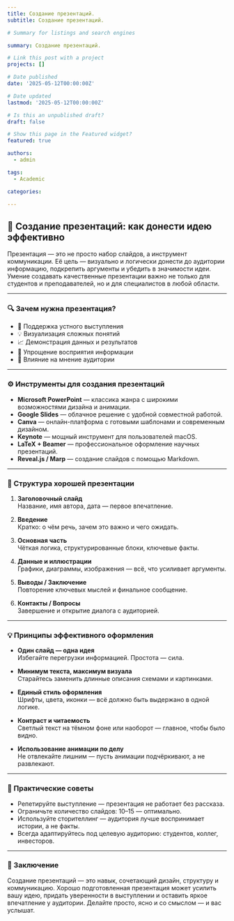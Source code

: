 ```yaml
---
title: Создание презентаций.
subtitle: Создание презентаций.

# Summary for listings and search engines

summary: Создание презентаций.

# Link this post with a project
projects: []

# Date published
date: '2025-05-12T00:00:00Z'

# Date updated
lastmod: '2025-05-12T00:00:00Z'

# Is this an unpublished draft?
draft: false

# Show this page in the Featured widget?
featured: true

authors:
  - admin

tags:
  - Academic

categories:
  
---
```


## 🎤 Создание презентаций: как донести идею эффективно

Презентация — это не просто набор слайдов, а инструмент коммуникации. Её цель — визуально и логически донести до аудитории информацию, подкрепить аргументы и убедить в значимости идеи. Умение создавать качественные презентации важно не только для студентов и преподавателей, но и для специалистов в любой области.

---

### 🔍 Зачем нужна презентация?

- 🎯 Поддержка устного выступления  
- 💡 Визуализация сложных понятий  
- 📈 Демонстрация данных и результатов  
- 🧠 Упрощение восприятия информации  
- 👥 Влияние на мнение аудитории  

---

### ⚙️ Инструменты для создания презентаций

- **Microsoft PowerPoint** — классика жанра с широкими возможностями дизайна и анимации.
- **Google Slides** — облачное решение с удобной совместной работой.
- **Canva** — онлайн-платформа с готовыми шаблонами и современным дизайном.
- **Keynote** — мощный инструмент для пользователей macOS.
- **LaTeX + Beamer** — профессиональное оформление научных презентаций.
- **Reveal.js / Marp** — создание слайдов с помощью Markdown.

---

### 🧱 Структура хорошей презентации

1. **Заголовочный слайд**  
   Название, имя автора, дата — первое впечатление.

2. **Введение**  
   Кратко: о чём речь, зачем это важно и чего ожидать.

3. **Основная часть**  
   Чёткая логика, структурированные блоки, ключевые факты.

4. **Данные и иллюстрации**  
   Графики, диаграммы, изображения — всё, что усиливает аргументы.

5. **Выводы / Заключение**  
   Повторение ключевых мыслей и финальное сообщение.

6. **Контакты / Вопросы**  
   Завершение и открытие диалога с аудиторией.

---

### 💡 Принципы эффективного оформления

- **Один слайд — одна идея**  
  Избегайте перегрузки информацией. Простота — сила.

- **Минимум текста, максимум визуала**  
  Старайтесь заменить длинные описания схемами и картинками.

- **Единый стиль оформления**  
  Шрифты, цвета, иконки — всё должно быть выдержано в одной логике.

- **Контраст и читаемость**  
  Светлый текст на тёмном фоне или наоборот — главное, чтобы было видно.

- **Использование анимации по делу**  
  Не отвлекайте лишним — пусть анимации подчёркивают, а не развлекают.

---

### 🎯 Практические советы

- Репетируйте выступление — презентация не работает без рассказа.
- Ограничьте количество слайдов: 10–15 — оптимально.
- Используйте сторителлинг — аудитория лучше воспринимает истории, а не факты.
- Всегда адаптируйтесь под целевую аудиторию: студентов, коллег, инвесторов.

---

### 📌 Заключение

Создание презентаций — это навык, сочетающий дизайн, структуру и коммуникацию. Хорошо подготовленная презентация может усилить вашу идею, придать уверенности в выступлении и оставить яркое впечатление у аудитории. Делайте просто, ясно и со смыслом — и вас услышат.

